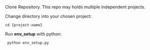 Clone Repository. This repo may holds multiple independent projects.

Change directory into your chosen project:

<code>cd {project-name}</code>

Run **env_setup** with python:

<code> python env_setup.py </code>
